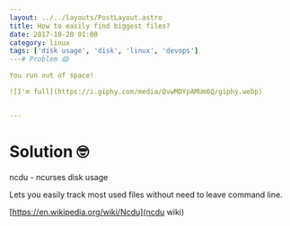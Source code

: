 ```yaml
---
layout: ../../layouts/PostLayout.astro
title: How to easily find biggest files?
date: 2017-10-20 01:00
category: linux
tags: ['disk usage', 'disk', 'linux', 'devops']
---# Problem 😱

You run out of space!

![I'm full](https://i.giphy.com/media/QvwMDYpAMUm6Q/giphy.webp) 


---
```


# Solution 🤓

ncdu - ncurses disk usage

Lets you easily track most used files without need to leave command line.

[https://en.wikipedia.org/wiki/Ncdu](ncdu wiki)
